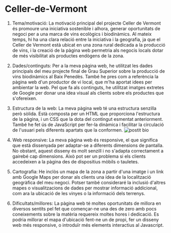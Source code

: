 # Celler-de-Vermont
1. Tema/motivació: La motivació principal del projecte Celler de Vermont és promoure una iniciativa sostenible i alhora, generar oportunitats de negoci per a una marca de vins ecològics i biodinàmics. Al mateix temps, hi ha una clara relació entre la iniciativa i la geografia, ja que el Celler de Vermont està ubicat en una zona rural dedicada a la producció de vins, i la creació de la pàgina web permetria als negocis locals dotar de més visibilitat als productes endògens de la zona.

2. Dades/continguts: Per a la meva pàgina web, he utilitzat les dades principals del meu projecte final de Grau Superior sobre la producció de vins biodinàmics al Baix Penedès. També he pres com a referència la pàgina web d'un productor de vi local, que m'ha aportat idees per ambientar la web. Pel que fa als continguts, he utilitzat imatges extretes de Google per donar una idea visual als clients sobre els productes que s'ofereixen.

3. Estructura de la web: La meva pàgina web té una estructura senzilla però sòlida. Està composta per un HTML que proporciona l'estructura de la pàgina, i un CSS que la dota del contingut esmentat anteriorment. També he fet ús de JavaScript per fer-la dinàmica i facilitar la circulació de l'usuari pels diferents apartats que la conformen.
![postit bio](https://github.com/llordachs/Celler-de-Vermont/assets/130581184/3f3be13a-ac4c-47d1-b9d1-d205bca4caa4)

4. Web responsive: La meva pàgina web és responsive, el que significa que està dissenyada per adaptar-se a diferents dimensions de pantalla. No obstant, aquest disseny és molt senzill i no s'adapta correctament a gairebé cap dimensions. Això pot ser un problema si els clients accedeixen a la pàgina des de dispositius mòbils o tauletes.

5. Cartografia: He inclòs un mapa de la zona a partir d'una imatge i un link amb Google Maps per donar als clients una idea de la localització geogràfica del meu negoci. Potser també consideraré la inclusió d'altres mapes o visualitzacions de dades per mostrar informació addicional, com ara la ubicació de les vinyes o la informació dels terrenys.

6. Dificultats/millores: La pàgina web té moltes oportunitats de millora en diversos sentits pel fet que començar-ne una des de zero amb pocs coneixements sobre la matèria requereix moltes hores i dedicació. Es podria millorar el mapa d'ubicació fent-ne un de propi, fer un disseny web més responsive, o introduïr més elements interactius al Javascript.

